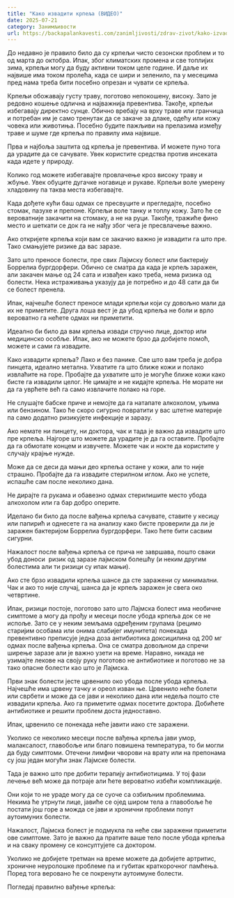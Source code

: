 ```yaml
---
title: "Како извадити крпеља (ВИДЕО)"
date: 2025-07-21
category: Занимљивости
url: https://backapalankavesti.com/zanimljivosti/zdrav-zivot/kako-izvaditi-krpelja-video/
---
```


До недавно је правило било да су крпељи чисто сезонски проблем и то од марта до октобра. Ипак, због климатских промена и све топлијих зима, крпељи могу да буду активни током целе године. И даље их највише има током пролећа, када се шири и зеленило, па у месецима пред нама треба бити посебно опрезан и чувати се крпеља.

Крпељи обожавају густу траву, поготово непокошену, високу. Зато је редовно кошење одлична и најважнија превентива. Такође, крпељи избегавају директно сунце. Обично вребају на врху траве или гранчица и потребан им је само тренутак да се закаче за длаке, одећу или кожу човека или животиња. Посебно будите пажљиви на прелазима између траве и шуме где крпеља по правилу има највише.

Прва и најбоља заштита од крпеља је превентива. И можете пуно тога да урадите да се сачувате. Увек користите средства против инсеката када идете у природу.

Колико год можете избегавајте провлачење кроз високу траву и жбуње. Увек обуците дугачке ногавице и рукаве. Крпељи воле умерену хладовину па таква места избегавајте.

Када дођете кући баш одмах се пресвуците и прегледајте, посебно стомак, пазухе и препоне. Крпељи воле танку и топлу кожу. Зато ће се вероватније закачити на стомаку, а не на руци. Такође, тражиће фино место и шеткати се док га не нађу због чега је пресвлачење важно.

Ако откријете крпеља који вам се закачио важно је извадити га што пре. Тако смањујете ризике да вас заразе.

Зато што преносе болести, пре свих Лајмску болест или бактерију Боррелиа бургдорфери. Обично се сматра да када је крпељ заражен, али закачен мање од 24 сата и извађен како треба, нема ризика од болести. Нека истраживања указују да је потребно и до 48 сати да би се болест пренела.

Ипак, најчешће болест преносе млади крпељи који су довољно мали да их не приметите. Друга лоша вест је да убод крпеља не боли и врло вероватно га нећете одмах ни приметити.

Идеално би било да вам крпеља извади стручно лице, доктор или медицинско особље. Ипак, ако не можете брзо да добијете помоћ, можете и сами га извадите.

Како извадити крпеља? Лако и без панике. Све што вам треба је добра пинцета, идеално метална. Ухватите га што ближе кожи и полако извлаћите на горе. Пробајте да ухватите што је могуће ближе кожи како бисте га извадили целог. Не цимајте и не кидајте крпеља. Не морате ни да га уврћете већ га само извлачите полако на горе.

Не слушајте бабске приче и немојте да га натапате алкохолом, уљима или бензином. Тако ће скоро сигурно повратити у вас штетне материје па само додатно ризикујете инфекције и заразу.

Ако немате ни пинцету, ни доктора, чак и тада је важно да извадите што пре крпеља. Најгоре што можете да урадите је да га оставите. Пробајте да га обмотате концем и извучете. Можете чак и нокте да користите у случају крајње нужде.

Може да се деси да мањи део крпеља остане у кожи, али то није страшно. Пробајте да га извадите стерилном иглом. Ако не успете, испашће сам после неколико дана.

Не дирајте га рукама и обавезно одмах стерилишите место убода алкохолом или га бар добро оперите.

Иделано би било да после вађења крпеља сачувате, ставите у кесицу или папирић и однесете га на анализу како бисте проверили да ли је заражен бактеријом Боррелиа бургдорфери. Тако ћете бити сасвим сигурни.

Нажалост после вађења крпеља се прича не завршава, пошто сваки убод доноси  ризик од заразе лајмском болешћу (и неким другим болестима али ти ризици су ипак мањи).

Ако сте брзо извадили крпеља шансе да сте заражени су минимални. Чак и ако то није случај, шанса да је крпељ заражен је свега око четвртине.

Ипак, ризици постоје, поготово зато што Лајмска болест има необичне симптоме а могу да прођу и месеци после убода крпеља док се не испоље. Зато се у неким земљама одређеним групама (рецимо старијим особама или онима слабијег имунитета) понекада превентивно преписује једна доза антибиотика доксицилина од 200 мг одмах после вађења крпеља. Она се сматра довољном да спречи ширење заразе али је важно узети на време. Наравно, никада не узимајте лекове на своју руку поготово не антибиотике и поготово не за тако опасне болести као што је Лајмска.

Први знак болести јесте црвенило око убода после убода крпеља. Најчешће има црвену тачку и ореол изван ње. Црвенило неће болети или сврбети и може да се јави и неколико дана или недеља пошто сте извадили крпеља. Ако га приметите одмах посетите доктора. Добићете антибиотике и решити проблем доста једноставно.

Ипак, црвенило се понекада неће јавити иако сте заражени.

Уколико се неколико месеци после вађења крпеља јави умор, малаксалост, главобоље или благо повишена температура, то би могли да буду симптоми. Отечени лимфни чворови на врату или на препонама су још један могући знак Лајмске болести.

Тада је важно што пре добити терапију антибиотицима. У тој фази лечење већ може да потраје али ћете вероватно избећи компликације.

Они који то не ураде могу да се суоче са озбиљним проблемима. Некима ће утрнути лице, јавиће се ојед широм тела а главобоље ће постати још горе а можда се јави и хронични проблеми попут аутоимуних болести.

Нажалост, Лајмска болест је подмукла па неће сви заражени приметити ове симптоме. Зато је важно да пратите ваше тело после убода крпеља и на сваку промену се консултујете са доктором.

Уколико не добијете третман на време можете да добијете артритис, хроничне неуролошке проблеме па и губитак краткорочног памћења. Поред тога веровано ће се покренути аутоимуне болести.

Погледај правилно вађење крпеља:
